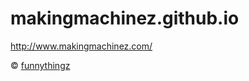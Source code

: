 # makingmachinez.github.io

http://www.makingmachinez.com/

&copy; [funnythingz](http://www.funnythingz.com/)
